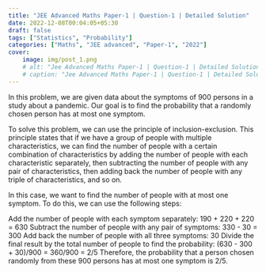 ```yaml
---
title: "JEE Advanced Maths Paper-1 | Question-1 | Detailed Solution"
date: 2022-12-08T00:04:05+05:30
draft: false
tags: ["Statistics", "Probability"]
categories: ["Maths", "JEE advanced", "Paper-1", "2022"]
cover: 
    image: img/post_1.png
    # alt: "Jee Advanced Maths Paper-1 | Question-1 | Detailed Solution"
    # caption: "Jee Advanced Maths Paper-1 | Question-1 | Detailed Solution"
---
```

<!-- ![Test Image](/img) -->

In this problem, we are given data about the symptoms of 900 persons in a study about a pandemic. Our goal is to find the probability that a randomly chosen person has at most one symptom.

To solve this problem, we can use the principle of inclusion-exclusion. This principle states that if we have a group of people with multiple characteristics, we can find the number of people with a certain combination of characteristics by adding the number of people with each characteristic separately, then subtracting the number of people with any pair of characteristics, then adding back the number of people with any triple of characteristics, and so on.

In this case, we want to find the number of people with at most one symptom. To do this, we can use the following steps:

Add the number of people with each symptom separately: 190 + 220 + 220 = 630
Subtract the number of people with any pair of symptoms: 330 - 30 = 300
Add back the number of people with all three symptoms: 30
Divide the final result by the total number of people to find the probability: (630 - 300 + 30)/900 = 360/900 = 2/5
Therefore, the probability that a person chosen randomly from these 900 persons has at most one symptom is 2/5.

